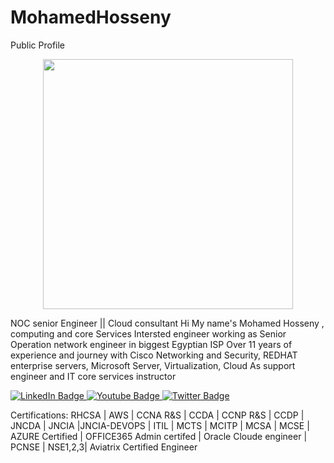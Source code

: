 # MohamedHosseny
Public Profile 

<div id="header" align="center">
  <img src="https://media.giphy.com/media/jdPMeyv9rn0hZHh8n9/giphy.gif" width="400"/>
</div>


NOC senior Engineer || Cloud consultant
Hi My name's Mohamed Hosseny , computing and core Services Intersted engineer 
working as Senior Operation network engineer in biggest Egyptian ISP 
Over 11 years of experience and journey with Cisco Networking and Security, REDHAT enterprise servers, Microsoft Server, Virtualization, Cloud 
As support engineer and IT core services instructor 


<div id="badges">
  <a href="your-linkedin-URL">
    <img src="https://img.shields.io/badge/LinkedIn-blue?style=for-the-badge&logo=linkedin&logoColor=white" alt="LinkedIn Badge"/>
  </a>
  <a href="your-youtube-URL">
    <img src="https://img.shields.io/badge/YouTube-red?style=for-the-badge&logo=youtube&logoColor=white" alt="Youtube Badge"/>
  </a>
  <a href="your-twitter-URL">
    <img src="https://img.shields.io/badge/Twitter-blue?style=for-the-badge&logo=twitter&logoColor=white" alt="Twitter Badge"/>
  </a>
</div>


Certifications:
RHCSA | AWS | CCNA R&S | CCDA | CCNP R&S | CCDP | JNCDA | JNCIA |JNCIA-DEVOPS | ITIL | MCTS | MCITP | MCSA | MCSE | AZURE Certified | OFFICE365 Admin certifed | Oracle Cloude engineer | PCNSE | NSE1,2,3| Aviatrix Certified Engineer 
